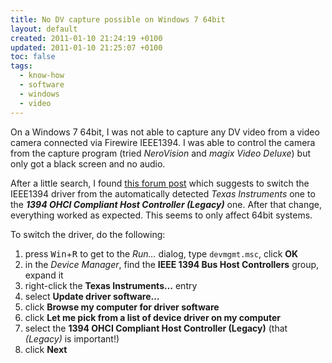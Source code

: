 ```yaml
---
title: No DV capture possible on Windows 7 64bit
layout: default
created: 2011-01-10 21:24:19 +0100
updated: 2011-01-10 21:25:07 +0100
toc: false
tags:
  - know-how
  - software
  - windows
  - video
---
```

On a Windows 7 64bit, I was not able to capture any DV video from a video camera connected via Firewire IEEE1394. I was
able to control the camera from the capture program (tried *NeroVision* and *magix Video Deluxe*) but only got a black
screen and no audio.

After a little search, I found [this forum post](http://www.sevenforums.com/music-pictures-video/12371-cant-capture-my-dv-camera.html)
which suggests to switch the IEEE1394 driver from the automatically detected *Texas Instruments* one to the
***1394 OHCI Compliant Host Controller (Legacy)*** one. After that change, everything worked as expected. This seems
to only affect 64bit systems.

To switch the driver, do the following:

1. press <kbd>Win</kbd>+<kbd>R</kbd> to get to the *Run…* dialog, type `devmgmt.msc`, click **OK**
1. in the *Device Manager*, find the **IEEE 1394 Bus Host Controllers** group, expand it
1. right-click the **Texas Instruments…** entry
1. select **Update driver software…**
1. click **Browse my computer for driver software**
1. click **Let me pick from a list of device driver on my computer**
1. select the **1394 OHCI Compliant Host Controller (Legacy)** (that *(Legacy)* is important!)
1. click **Next**
